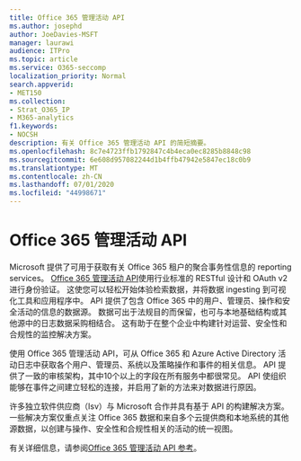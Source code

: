 ```yaml
---
title: Office 365 管理活动 API
ms.author: josephd
author: JoeDavies-MSFT
manager: laurawi
audience: ITPro
ms.topic: article
ms.service: O365-seccomp
localization_priority: Normal
search.appverid:
- MET150
ms.collection:
- Strat_O365_IP
- M365-analytics
f1.keywords:
- NOCSH
description: 有关 Office 365 管理活动 API 的简短摘要。
ms.openlocfilehash: 8c7e4723ffb1792847c4b4eca0ec8285b8848c98
ms.sourcegitcommit: 6e608d957082244d1b4ffb47942e5847ec18c0b9
ms.translationtype: MT
ms.contentlocale: zh-CN
ms.lasthandoff: 07/01/2020
ms.locfileid: "44998671"
---
```

# <a name="office-365-management-activity-api"></a>Office 365 管理活动 API

Microsoft 提供了可用于获取有关 Office 365 租户的聚合事务性信息的 reporting services。 [Office 365 管理活动 API](https://docs.microsoft.com/office/office-365-management-api/office-365-management-apis-overview#office-365-management-activity-api)使用行业标准的 RESTful 设计和 OAuth v2 进行身份验证。 这使您可以轻松开始体验检索数据，并将数据 ingesting 到可视化工具和应用程序中。 API 提供了包含 Office 365 中的用户、管理员、操作和安全活动的信息的数据源。 数据可出于法规目的而保留，也可与本地基础结构或其他源中的日志数据采购相结合。 这有助于在整个企业中构建针对运营、安全性和合规性的监控解决方案。

使用 Office 365 管理活动 API，可从 Office 365 和 Azure Active Directory 活动日志中获取各个用户、管理员、系统以及策略操作和事件的相关信息。 API 提供了一致的审核架构，其中10个以上的字段在所有服务中都很常见。 API 使组织能够在事件之间建立轻松的连接，并启用了新的方法来对数据进行原因。

许多独立软件供应商（Isv）与 Microsoft 合作并具有基于 API 的构建解决方案。 一些解决方案仅重点关注 Office 365 数据和来自多个云提供商和本地系统的其他源数据，以创建与操作、安全性和合规性相关的活动的统一视图。 

有关详细信息，请参阅[Office 365 管理活动 API 参考](https://docs.microsoft.com/office/office-365-management-api/office-365-management-activity-api-reference)。
